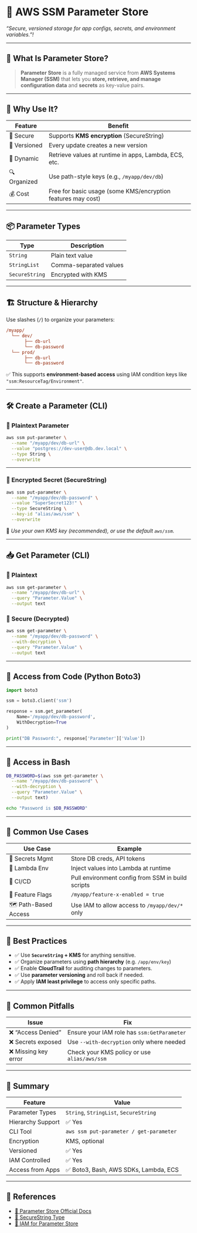 # 🔑 **AWS SSM Parameter Store**

_“Secure, versioned storage for app configs, secrets, and environment variables.”!_

---

## 📘 **What Is Parameter Store?**

> **Parameter Store** is a fully managed service from **AWS Systems Manager (SSM)** that lets you **store, retrieve, and manage configuration data** and **secrets** as key-value pairs.

---

## 🧠 Why Use It?

| Feature      | Benefit                                                      |
| ------------ | ------------------------------------------------------------ |
| 🔐 Secure    | Supports **KMS encryption** (SecureString)                   |
| 🧾 Versioned | Every update creates a new version                           |
| 🔄 Dynamic   | Retrieve values at runtime in apps, Lambda, ECS, etc.        |
| 🔍 Organized | Use path-style keys (e.g., `/myapp/dev/db`)                  |
| 💰 Cost      | Free for basic usage (some KMS/encryption features may cost) |

---

## 📦 **Parameter Types**

| Type           | Description            |
| -------------- | ---------------------- |
| `String`       | Plain text value       |
| `StringList`   | Comma-separated values |
| `SecureString` | Encrypted with KMS     |

---

## 🏗️ **Structure & Hierarchy**

Use slashes (`/`) to organize your parameters:

```ini
/myapp/
  └── dev/
       ├── db-url
       └── db-password
  └── prod/
       ├── db-url
       └── db-password
```

✅ This supports **environment-based access** using IAM condition keys like `"ssm:ResourceTag/Environment"`.

---

## 🛠️ **Create a Parameter (CLI)**

### 🔸 Plaintext Parameter

```bash
aws ssm put-parameter \
  --name "/myapp/dev/db-url" \
  --value "postgres://dev-user@db.dev.local" \
  --type String \
  --overwrite
```

---

### 🔸 Encrypted Secret (SecureString)

```bash
aws ssm put-parameter \
  --name "/myapp/dev/db-password" \
  --value "SuperSecret123!" \
  --type SecureString \
  --key-id "alias/aws/ssm" \
  --overwrite
```

🧠 _Use your own KMS key (recommended), or use the default `aws/ssm`._

---

## 📥 **Get Parameter (CLI)**

### 🔹 Plaintext

```bash
aws ssm get-parameter \
  --name "/myapp/dev/db-url" \
  --query "Parameter.Value" \
  --output text
```

### 🔹 Secure (Decrypted)

```bash
aws ssm get-parameter \
  --name "/myapp/dev/db-password" \
  --with-decryption \
  --query "Parameter.Value" \
  --output text
```

---

## 🐍 **Access from Code (Python Boto3)**

```python
import boto3

ssm = boto3.client('ssm')

response = ssm.get_parameter(
    Name='/myapp/dev/db-password',
    WithDecryption=True
)

print("DB Password:", response['Parameter']['Value'])
```

---

## 🐚 **Access in Bash**

```bash
DB_PASSWORD=$(aws ssm get-parameter \
  --name "/myapp/dev/db-password" \
  --with-decryption \
  --query "Parameter.Value" \
  --output text)

echo "Password is $DB_PASSWORD"
```

---

## 🧰 **Common Use Cases**

| Use Case             | Example                                           |
| -------------------- | ------------------------------------------------- |
| 🔐 Secrets Mgmt      | Store DB creds, API tokens                        |
| 🔄 Lambda Env        | Inject values into Lambda at runtime              |
| 🧪 CI/CD             | Pull environment config from SSM in build scripts |
| 🧾 Feature Flags     | `/myapp/feature-x-enabled = true`                 |
| 🗺️ Path-Based Access | Use IAM to allow access to `/myapp/dev/*` only    |

---

## 🧠 Best Practices

- ✅ Use **`SecureString` + KMS** for anything sensitive.
- ✅ Organize parameters using **path hierarchy** (e.g. `/app/env/key`)
- ✅ Enable **CloudTrail** for auditing changes to parameters.
- ✅ Use **parameter versioning** and roll back if needed.
- ✅ Apply **IAM least privilege** to access only specific paths.

---

## 🚫 Common Pitfalls

| Issue                | Fix                                          |
| -------------------- | -------------------------------------------- |
| ❌ “Access Denied”   | Ensure your IAM role has `ssm:GetParameter`  |
| ❌ Secrets exposed   | Use `--with-decryption` only where needed    |
| ❌ Missing key error | Check your KMS policy or use `alias/aws/ssm` |

---

## 📎 Summary

| Feature           | Value                                   |
| ----------------- | --------------------------------------- |
| Parameter Types   | `String`, `StringList`, `SecureString`  |
| Hierarchy Support | ✅ Yes                                  |
| CLI Tool          | `aws ssm put-parameter / get-parameter` |
| Encryption        | KMS, optional                           |
| Versioned         | ✅ Yes                                  |
| IAM Controlled    | ✅ Yes                                  |
| Access from Apps  | ✅ Boto3, Bash, AWS SDKs, Lambda, ECS   |

---

## 🔗 References

- [📘 Parameter Store Official Docs](https://docs.aws.amazon.com/systems-manager/latest/userguide/systems-manager-parameter-store.html)
- [📘 SecureString Type](https://docs.aws.amazon.com/systems-manager/latest/userguide/sysman-paramstore-about.html)
- [📘 IAM for Parameter Store](https://docs.aws.amazon.com/systems-manager/latest/userguide/sysman-paramstore-access.html)
